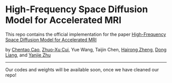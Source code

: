# High-Frequency Space Diffusion Model for Accelerated MRI
This repo contains the official implementation for the paper [High-Frequency Space Diffusion Model for Accelerated MRI](https://arxiv.org/pdf/2208.05481.pdf)

by [Chentao Cao](https://scholar.google.com/citations?user=vZPl_oQAAAAJ&hl=en), [Zhuo-Xu Cui](https://zhuoxucui.github.io/index.html), Yue Wang, Taijin Chen, [Hairong Zheng](https://scholar.google.com/citations?user=gcRVqJsAAAAJ&hl=zh-CN), [Dong Liang](https://scholar.google.com/citations?user=3cAJWoIAAAAJ&hl=en), and [Yanjie Zhu](https://scholar.google.com/citations?user=X2mIoQ4AAAAJ&hl=en)

--------------------
Our codes and weights will be available soon, once we have cleaned our repo!